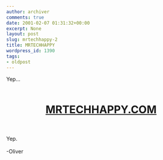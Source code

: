 ```yaml
---
author: archiver
comments: true
date: 2001-02-07 01:31:32+00:00
excerpt: None
layout: post
slug: mrtechhappy-2
title: MRTECHHAPPY
wordpress_id: 1390
tags:
- oldpost
---
```


Yep...<br /><br /><center><h1><a href=http://www.mrtechhappy.com target="_blank">MRTECHHAPPY.COM</a></h1></center><br /><br />Yep.<br /><br />-Oliver